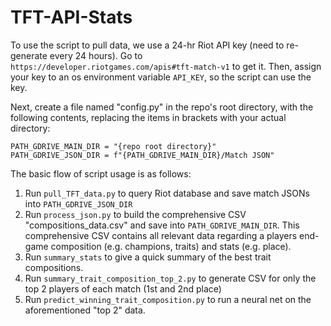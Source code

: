 # TFT-API-Stats

To use the script to pull data, we use a 24-hr Riot API key (need to re-generate every 24 hours). Go to
`https://developer.riotgames.com/apis#tft-match-v1` to get it. Then, assign your key to an os environment variable
`API_KEY`, so the script can use the key.

Next, create a file named "config.py" in the repo's root directory, with the following contents, replacing
the items in brackets with your actual directory:
```
PATH_GDRIVE_MAIN_DIR = "{repo root directory}"
PATH_GDRIVE_JSON_DIR = f"{PATH_GDRIVE_MAIN_DIR}/Match JSON"
```

The basic flow of script usage is as follows:
1. Run `pull_TFT_data.py` to query Riot database and save match JSONs into `PATH_GDRIVE_JSON_DIR`
2. Run `process_json.py` to build the comprehensive CSV "compositions_data.csv" and save into `PATH_GDRIVE_MAIN_DIR`.
   This comprehensive CSV contains all relevant data regarding a players end-game composition (e.g. champions, traits)
   and stats (e.g. place).
3. Run `summary_stats` to give a quick summary of the best trait compositions.
4. Run `summary_trait_composition_top_2.py` to generate CSV for only the top 2 players of each match (1st and 2nd place)
5. Run `predict_winning_trait_composition.py` to run a neural net on the aforementioned "top 2" data.